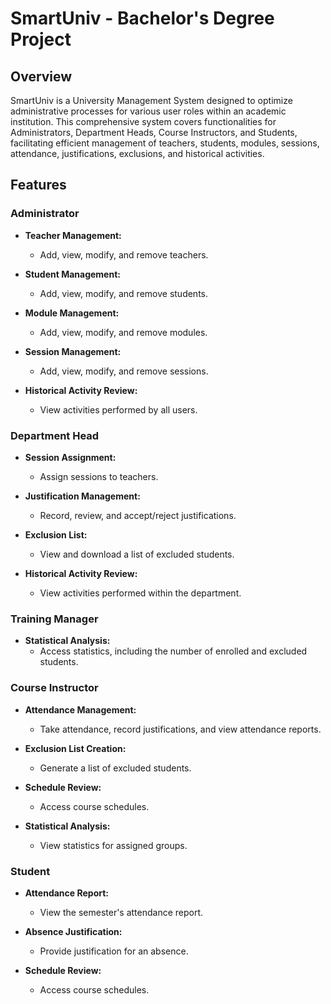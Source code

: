 # SmartUniv - Bachelor's Degree Project

## Overview

SmartUniv is a University Management System designed to optimize administrative processes for various user roles within an academic institution. This comprehensive system covers functionalities for Administrators, Department Heads, Course Instructors, and Students, facilitating efficient management of teachers, students, modules, sessions, attendance, justifications, exclusions, and historical activities.

## Features

### Administrator
- **Teacher Management:**
  - Add, view, modify, and remove teachers.

- **Student Management:**
  - Add, view, modify, and remove students.

- **Module Management:**
  - Add, view, modify, and remove modules.

- **Session Management:**
  - Add, view, modify, and remove sessions.

- **Historical Activity Review:**
  - View activities performed by all users.

### Department Head
- **Session Assignment:**
  - Assign sessions to teachers.

- **Justification Management:**
  - Record, review, and accept/reject justifications.

- **Exclusion List:**
  - View and download a list of excluded students.

- **Historical Activity Review:**
  - View activities performed within the department.

### Training Manager
- **Statistical Analysis:**
  - Access statistics, including the number of enrolled and excluded students.

### Course Instructor
- **Attendance Management:**
  - Take attendance, record justifications, and view attendance reports.

- **Exclusion List Creation:**
  - Generate a list of excluded students.

- **Schedule Review:**
  - Access course schedules.

- **Statistical Analysis:**
  - View statistics for assigned groups.

### Student
- **Attendance Report:**
  - View the semester's attendance report.

- **Absence Justification:**
  - Provide justification for an absence.

- **Schedule Review:**
  - Access course schedules.

